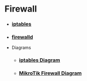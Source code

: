 # Firewall

* ### [iptables](md-files/iptables.md)
* ### [firewalld](md-files/firewalld.md)
* Diagrams
  * ### [iptables Diagram](md-files/diagram-iptables.md)
  * ### [MikroTik Firewall Diagram](md-files/diagram-mikrotik.md)